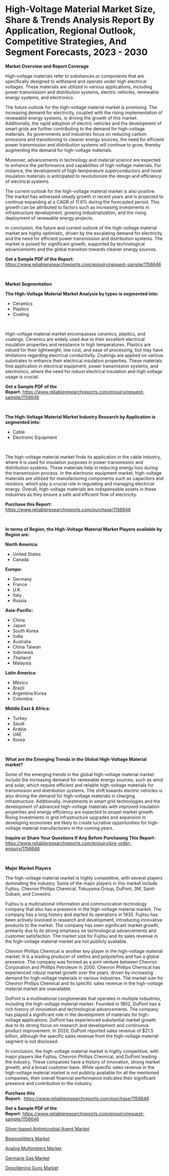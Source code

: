 <p><h1>High-Voltage Material Market Size, Share & Trends Analysis Report By Application, Regional Outlook, Competitive Strategies, And Segment Forecasts, 2023 - 2030</h1></p><p><strong>Market Overview and Report Coverage</strong></p>
<p><p>High-voltage materials refer to substances or components that are specifically designed to withstand and operate under high electrical voltages. These materials are utilized in various applications, including power transmission and distribution systems, electric vehicles, renewable energy systems, and electronics.</p><p>The future outlook for the high-voltage material market is promising. The increasing demand for electricity, coupled with the rising implementation of renewable energy systems, is driving the growth of this market. Additionally, the rapid adoption of electric vehicles and the development of smart grids are further contributing to the demand for high-voltage materials. As governments and industries focus on reducing carbon emissions and transitioning to cleaner energy sources, the need for efficient power transmission and distribution systems will continue to grow, thereby augmenting the demand for high-voltage materials.</p><p>Moreover, advancements in technology and material science are expected to enhance the performance and capabilities of high-voltage materials. For instance, the development of high-temperature superconductors and novel insulation materials is anticipated to revolutionize the design and efficiency of electrical systems.</p><p>The current outlook for the high-voltage material market is also positive. The market has witnessed steady growth in recent years and is projected to continue expanding at a CAGR of 11.6% during the forecasted period. This growth can be attributed to factors such as increasing investments in infrastructure development, growing industrialization, and the rising deployment of renewable energy projects.</p><p>In conclusion, the future and current outlook of the high-voltage material market are highly optimistic, driven by the escalating demand for electricity and the need for efficient power transmission and distribution systems. The market is poised for significant growth, supported by technological advancements and the global transition towards cleaner energy sources.</p></p>
<p><strong>Get a Sample PDF of the Report:</strong> <a href="https://www.reliableresearchreports.com/enquiry/request-sample/1156646">https://www.reliableresearchreports.com/enquiry/request-sample/1156646</a></p>
<p>&nbsp;</p>
<p><strong>Market Segmentation</strong></p>
<p><strong>The High-Voltage Material Market Analysis by types is segmented into:</strong></p>
<p><ul><li>Ceramics</li><li>Plastics</li><li>Coating</li></ul></p>
<p>&nbsp;</p>
<p><p>High-voltage material market encompasses ceramics, plastics, and coatings. Ceramics are widely used due to their excellent electrical insulation properties and resistance to high temperatures. Plastics are valued for their lightweight, low cost, and ease of processing, but may have limitations regarding electrical conductivity. Coatings are applied on various substrates to enhance their electrical insulation properties. These materials find application in electrical equipment, power transmission systems, and electronics, where the need for robust electrical insulation and high voltage usage is crucial.</p></p>
<p><strong>Get a Sample PDF of the Report:</strong>&nbsp;<a href="https://www.reliableresearchreports.com/enquiry/request-sample/1156646">https://www.reliableresearchreports.com/enquiry/request-sample/1156646</a></p>
<p>&nbsp;</p>
<p><strong>The High-Voltage Material Market Industry Research by Application is segmented into:</strong></p>
<p><ul><li>Cable</li><li>Electronic Equipment</li></ul></p>
<p>&nbsp;</p>
<p><p>The high-voltage material market finds its application in the cable industry, where it is used for insulation purposes in power transmission and distribution systems. These materials help in reducing energy loss during the transmission process. In the electronic equipment market, high-voltage materials are utilized for manufacturing components such as capacitors and resistors, which play a crucial role in regulating and managing electrical energy. Overall, high-voltage materials are indispensable assets in these industries as they ensure a safe and efficient flow of electricity.</p></p>
<p><strong>Purchase this Report:</strong>&nbsp; <a href="https://www.reliableresearchreports.com/purchase/1156646">https://www.reliableresearchreports.com/purchase/1156646</a></p>
<p>&nbsp;</p>
<p><strong>In terms of Region, the High-Voltage Material Market Players available by Region are:</strong></p>
<p>
    <p> <strong> North America: </strong>
        <ul>
            <li>United States</li>
            <li>Canada</li>
        </ul>
        </p> 
    <p> <strong> Europe: </strong>
        <ul>
            <li>Germany</li>
            <li>France</li>
            <li>U.K.</li>
            <li>Italy</li>
            <li>Russia</li>
        </ul>
        </p> 
    <p> <strong> Asia-Pacific: </strong>
        <ul>
            <li>China</li>
            <li>Japan</li>
            <li>South Korea</li>
            <li>India</li>
            <li>Australia</li>
            <li>China Taiwan</li>
            <li>Indonesia</li>
            <li>Thailand</li>
            <li>Malaysia</li>
        </ul>
        </p> 
    <p> <strong> Latin America: </strong>
        <ul>
            <li>Mexico</li>
            <li>Brazil</li>
            <li>Argentina Korea</li>
            <li>Colombia</li>
        </ul>
        </p> 
    <p> <strong> Middle East & Africa: </strong>
        <ul>
            <li>Turkey</li>
            <li>Saudi</li>
            <li>Arabia</li>
            <li>UAE</li>
            <li>Korea</li>
        </ul>
    </p>
    </p>
<p>&nbsp;</p>
<p><strong>What are the Emerging Trends in the Global High-Voltage Material market?</strong></p>
<p><p>Some of the emerging trends in the global high-voltage material market include the increasing demand for renewable energy sources, such as wind and solar, which require efficient and reliable high-voltage materials for transmission and distribution systems. The shift towards electric vehicles is also driving the demand for high-voltage materials in charging infrastructure. Additionally, investments in smart grid technologies and the development of advanced high-voltage materials with improved insulation properties and energy efficiency are expected to propel market growth. Rising investments in grid infrastructure upgrades and expansion in developing economies are likely to create lucrative opportunities for high-voltage material manufacturers in the coming years.</p></p>
<p><strong>Inquire or Share Your Questions If Any Before Purchasing This Report</strong>- <a href="https://www.reliableresearchreports.com/enquiry/pre-order-enquiry/1156646">https://www.reliableresearchreports.com/enquiry/pre-order-enquiry/1156646</a></p>
<p>&nbsp;</p>
<p><strong>Major Market Players</strong></p>
<p><p>The high-voltage material market is highly competitive, with several players dominating the industry. Some of the major players in this market include Fujitsu, Chevron Phillips Chemical, Tokuyama Group, DuPont, 3M, Saint-Gobain, and Covestro.</p><p>Fujitsu is a multinational information and communication technology company that also has a presence in the high-voltage material market. The company has a long history and started its operations in 1935. Fujitsu has been actively involved in research and development, introducing innovative products to the market. The company has seen significant market growth, primarily due to its strong emphasis on technological advancements and customer satisfaction. The market size for Fujitsu and its sales revenue in the high-voltage material market are not publicly available.</p><p>Chevron Phillips Chemical is another key player in the high-voltage material market. It is a leading producer of olefins and polyolefins and has a global presence. The company was formed as a joint venture between Chevron Corporation and Phillips Petroleum in 2000. Chevron Phillips Chemical has experienced robust market growth over the years, driven by increasing demand for high-voltage materials in various industries. The market size for Chevron Phillips Chemical and its specific sales revenue in the high-voltage material market are unavailable.</p><p>DuPont is a multinational conglomerate that operates in multiple industries, including the high-voltage material market. Founded in 1802, DuPont has a rich history of innovation and technological advancements. The company has played a significant role in the development of materials for high-voltage applications. DuPont has experienced substantial market growth due to its strong focus on research and development and continuous product improvement. In 2020, DuPont reported sales revenue of $21.5 billion, although the specific sales revenue from the high-voltage material segment is not disclosed.</p><p>In conclusion, the high-voltage material market is highly competitive, with major players like Fujitsu, Chevron Phillips Chemical, and DuPont leading the industry. These companies have a history of innovation, strong market growth, and a broad customer base. While specific sales revenue in the high-voltage material market is not publicly available for all the mentioned companies, their overall financial performance indicates their significant presence and contribution to the industry.</p></p>
<p><strong>Purchase this Report:</strong>&nbsp;&nbsp;<a href="https://www.reliableresearchreports.com/purchase/1156646">https://www.reliableresearchreports.com/purchase/1156646</a></p>
<p></p>
<p><strong>Get a Sample PDF of the Report:</strong>&nbsp;<a href="https://www.reliableresearchreports.com/enquiry/request-sample/1156646">https://www.reliableresearchreports.com/enquiry/request-sample/1156646</a></p>
<p><p><a href="https://github.com/RickHolmes3/Market-Research-Report-List-1/blob/main/silver-based-antimicrobial-agent-market.md">Silver-based Antimicrobial Agent Market</a></p><p><a href="https://www.linkedin.com/pulse/decoding-beamsplitters-market-deep-dive-latest-trends-segmentation-qh12e/">Beamsplitters Market</a></p><p><a href="https://medium.com/@angelageorge32/analog-multimeters-market-size-growth-forecast-2023-2030-b5a671ea316b">Analog Multimeters Market</a></p><p><a href="https://www.linkedin.com/pulse/germane-gas-market-research-report-unlocks-analysis-financial-bdmwe/">Germane Gas Market</a></p><p><a href="https://medium.com/@patriciaday39/desoldering-guns-market-size-growth-forecast-2023-2030-9eab9908024b">Desoldering Guns Market</a></p></p>